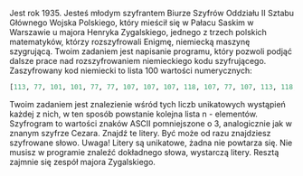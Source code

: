 Jest rok 1935. Jesteś młodym szyfrantem Biurze Szyfrów Oddziału II Sztabu Głównego Wojska Polskiego, który mieścił się w Pałacu Saskim w Warszawie u majora Henryka Zygalskiego, jednego z trzech polskich matematyków, którzy rozszyfrowali Enigmę, niemiecką maszynę szygrującą. Twoim zadaniem jest napisanie programu, który pozwoli podjąć dalsze prace nad rozszyfrowaniem niemieckiego kodu szyfrującego. 
Zaszyfrowany kod niemiecki to lista 100 wartości numerycznych:

```python
[113, 77, 101, 101, 77, 77, 107, 107, 107, 118, 107, 77, 107, 113, 118, 113, 77, 77, 77, 77, 113, 77, 101, 118, 113, 107, 113, 118, 107, 77, 108, 101, 107, 118, 77, 108, 118, 101, 77, 113, 77, 113, 107, 77, 108, 118, 118, 107, 113, 108, 101, 118, 113, 77, 101, 101, 107, 101, 77, 108, 118, 77, 107, 77, 108, 101, 101, 101, 77, 107, 77, 77, 107, 108, 113, 107, 107, 107, 113, 107, 108, 107, 77, 113, 108, 101, 101, 101, 113, 113, 107, 108, 118, 118, 101, 77, 118, 113, 113, 118]

```

Twoim zadaniem jest znalezienie wśród tych liczb unikatowych wystąpień każdej z nich, w ten sposób powstanie kolejna lista n - elementów. Szyfrogram to wartości znaków ASCII pomniejszone o 3, analogicznie jak w znanym szyfrze Cezara. Znajdź te litery. Być może od razu znajdziesz szyfrowane słowo. Uwaga! Litery są unikatowe, żadna nie powtarza się. Nie musisz w programie znaleźć dokładnego słowa, wystarczą litery. Resztą zajmnie się zespół majora Zygalskiego.